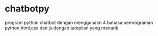# chatbotpy
program python chatbot dengan menggunakn 4 bahasa pemrograman python,html,css dan js dengan tampilan yang menarik
